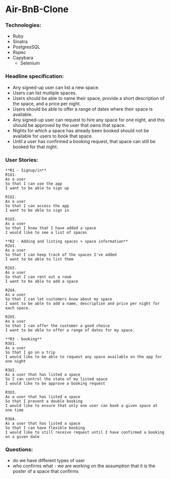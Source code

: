# Air-BnB-Clone
 ### Technologies:
- Ruby
- Sinatra
- PostgresSQL
- Rspec
- Capybara
  - Selenium

### Headline specification:
- Any signed-up user can list a new space.
- Users can list multiple spaces.
- Users should be able to name their space, provide a short description of the space, and a price per night.
- Users should be able to offer a range of dates where their space is available.
- Any signed-up user can request to hire any space for one night, and this should be approved by the user that owns that space.
- Nights for which a space has already been booked should not be available for users to book that space.
- Until a user has confirmed a booking request, that space can still be booked for that night.

### User Stories:
 ```
**R1 - Signup/in**
R1U1.
As a user
So that I can use the app
I want to be able to sign up

R1U2.
As a user
So that I can access the app
I want to be able to sign in

R1U3.
As a user
So that I know that I have added a space
I would like to see a list of spaces

 **R2 - Adding and listing spaces + space information**
R2U1.
As a user
So that I can keep track of the spaces I've added
I want to be able to list them

R2U3.
As a user
So that I can rent out a room
I want to be able to add a space

R2U4.
As a user
So that I can let customers know about my space
I want to be able to add a name, description and price per night for each space.

R2U5.
As a user
So that I can offer the customer a good choice
I want to be able to offer a range of dates for my space.

**R3 - booking**
R3U1.
As a user
So that I go on a trip
I would like to be able to request any space available on the app for one night

R3U2.
As a user that has listed a space
So I can control the state of my listed space
I would like to be approve a booking request

R3U3.
As a user that has listed a space
So that I prevent a double booking
I would like to ensure that only one user can book a given space at one time

R3U4.
As a user that has listed a space
So that I can have flexible booking
I would like to still receive request until I have confirmed a booking on a given date
```

### Questions:
- do we have different types of user
- who confirms what - we are working on the assumption that it is the poster of a space that confirms

